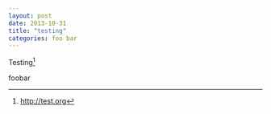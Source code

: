 ```yaml
---
layout: post
date: 2013-10-31
title: "testing"
categories: foo bar
---
```


Testing[^test]

foobar

[^test]: http://test.org
